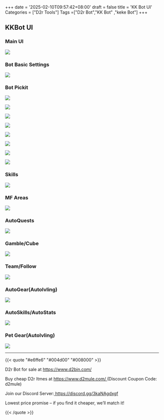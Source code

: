 +++
date = '2025-02-10T09:57:42+08:00'
draft = false
title = 'KK Bot UI'
Categories = ["D2r Tools"]
Tags =["D2r Bot","KK Bot" ,"keke Bot"]
+++

## KKBot UI

### Main UI

![](https://raw.githubusercontent.com/cnlinuxcode/typora/master/202407072026459.png)

### Bot Basic Settings

![](https://raw.githubusercontent.com/cnlinuxcode/typora/master/202407072043924.png)

### Bot Pickit

![](https://raw.githubusercontent.com/cnlinuxcode/typora/master/202407072044627.png)

![](https://raw.githubusercontent.com/cnlinuxcode/typora/master/202407072045191.png)

![](https://raw.githubusercontent.com/cnlinuxcode/typora/master/202407072045897.png)

![](https://raw.githubusercontent.com/cnlinuxcode/typora/master/202407072045835.png)

![](https://raw.githubusercontent.com/cnlinuxcode/typora/master/202407072045240.png)

![](https://raw.githubusercontent.com/cnlinuxcode/typora/master/202407072046838.png)

![](https://raw.githubusercontent.com/cnlinuxcode/typora/master/202407072046936.png)

![](https://raw.githubusercontent.com/cnlinuxcode/typora/master/202407072046780.png)

### Skills

![](https://raw.githubusercontent.com/cnlinuxcode/typora/master/202407072047165.png)

### MF Areas

![](https://raw.githubusercontent.com/cnlinuxcode/typora/master/202407072048883.png)

### AutoQuests

![](https://raw.githubusercontent.com/cnlinuxcode/typora/master/202407072052240.png)

### Gamble/Cube

![](https://raw.githubusercontent.com/cnlinuxcode/typora/master/202407072052017.png)

### Team/Follow

![](https://raw.githubusercontent.com/cnlinuxcode/typora/master/202407072053505.png)

### AutoGear(Autolvling)

![](https://raw.githubusercontent.com/cnlinuxcode/typora/master/202407072054225.png)

### AutoSkills/AutoStats

![](https://raw.githubusercontent.com/cnlinuxcode/typora/master/202407072050662.png)

### Pet Gear(Autolvling)

![](https://raw.githubusercontent.com/cnlinuxcode/typora/master/202407072054100.png)

------
{{< quote "#e6ffe6" "#004d00" "#008000" >}}
<p> D2r Bot for sale at <a href="https://d2bin.com" target="_blank" > https://www.d2bin.com/ </a></p>
<p>Buy cheap D2r Itmes at <a href="https://d2mule.com" target="_blank"> https://www.d2mule.com/ </a>(Discount Coupon Code: d2mule) </p>

<p> Join our Discord Server:<a href="https://discord.gg/3kaNAgdxgf" target="_blank"> https://discord.gg/3kaNAgdxgf </a></p>
<p> Lowest price promise – if you find it cheaper, we’ll match it!</p>
{{< /quote >}}
